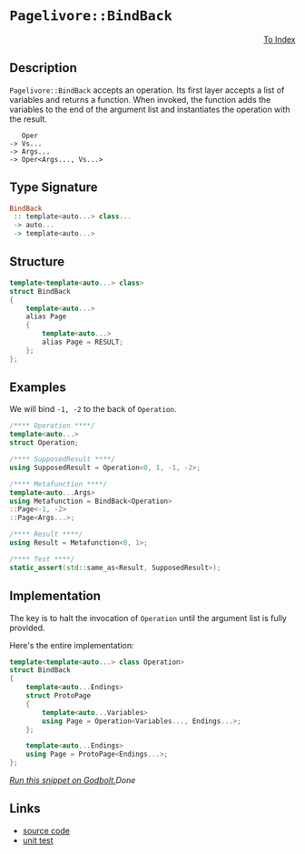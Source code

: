 <!-- Copyright 2024 Feng Mofan
SPDX-License-Identifier: Apache-2.0 -->

# `Pagelivore::BindBack`

<p style='text-align: right;'><a href="../../../facilities/metafunctions.md#pagelivore-bind-back">To Index</a></p>

## Description

`Pagelivore::BindBack` accepts an operation.
Its first layer accepts a list of variables and returns a function.
When invoked, the function adds the variables to the end of the argument list and instantiates the operation with the result.

<pre><code>   Oper
-> Vs...
-> Args...
-> Oper&lt;Args..., Vs...&gt;</code></pre>

## Type Signature

```Haskell
BindBack
 :: template<auto...> class... 
 -> auto...
 -> template<auto...>
```

## Structure

```C++
template<template<auto...> class>
struct BindBack
{
    template<auto...>
    alias Page
    {
        template<auto...>
        alias Page = RESULT;
    };
};
```

## Examples

We will bind `-1, -2` to the back of `Operation`.

```C++
/**** Operation ****/
template<auto...>
struct Operation;

/**** SupposedResult ****/
using SupposedResult = Operation<0, 1, -1, -2>;

/**** Metafunction ****/
template<auto...Args>
using Metafunction = BindBack<Operation>
::Page<-1, -2>
::Page<Args...>;

/**** Result ****/
using Result = Metafunction<0, 1>;

/**** Test ****/
static_assert(std::same_as<Result, SupposedResult>);
```

## Implementation

The key is to halt the invocation of `Operation` until the argument list is fully provided.

Here's the entire implementation:

```C++
template<template<auto...> class Operation>
struct BindBack
{
    template<auto...Endings>
    struct ProtoPage
    {
        template<auto...Variables>
        using Page = Operation<Variables..., Endings...>;
    };

    template<auto...Endings>
    using Page = ProtoPage<Endings...>;
};
```

[*Run this snippet on Godbolt.*](https://godbolt.org/#z:OYLghAFBqd5QCxAYwPYBMCmBRdBLAF1QCcAaPECAMzwBtMA7AQwFtMQByARg9KtQYEAysib0QXACx8BBAKoBnTAAUAHpwAMvAFYTStJg1DIApACYAQuYukl9ZATwDKjdAGFUtAK4sGe1wAyeAyYAHI%2BAEaYxCCSAMykAA6oCoRODB7evnrJqY4CQSHhLFEx8baY9vkMQgRMxASZPn5cFVXptfUEhWGR0bEJCnUNTdmtQ109xaUDAJS2qF7EyOwcAPQAVFvbO7t722smGgCCm9sA1ACSLIn0bIJM1ec7hydn%2Bx/7r8dHxwSYNwM/xMcTc/0Bj0wILcTC8RAAdIiQdhzsgDAoFOcAPKJaKPdLI35DYheBznCzBdAWJjIADWvxMAHYrCdzmzzuDbpDobCEYjsAx8EYFITWeziaSCOdlMRUERlExgFCxWymSzjuzNRyAVzgaDeahEfCAGr1PBMCL0EVxbC/LXsrypIzSxWYc4ggAi2NxxHxAmhpuI5stmAURtI5wFQuAYaRNpB6s1TI9CYZKu1EL1MLhhv5guCMdFGodTuALqV7riXplctQCqV0KjBdj8MJcXVydTJ1%2B70%2Bu2%2BvcjqlYtzdLx7fa%2BaZ%2BZjiwTRXiwlbcaAYK0SBGttu7bx23rxT3HJ05QKh%2BpzRqLErJOIPBPb08HQi8iVymHQACVQ15aFKj8dHQLc5n1fFJ3y/BQfylT1919apoQ0CNWnOABaZCULMNsO13C4AFlMDqKgvDXQ8Dl%2BE9uXPPl4WOYhC3jE5AOdfDCOIhx0krL0KUFak6WhW84PvbdjhAEB6zPNw0IjDCi1E8ToVomNL3jB8d1OPcIKg54yMY0tzk039OPOFimCIkj7zcRDzi4LDHz3AAVUM/x044JkcZAAH0mAxaICAgIZ0FEhRWEwLzrTcAyCAjEC30/b9f2RWYu2ODh5loTgAFZeD8DgtFIVBODcaxrHOBRFmWN1zDiHhSAITRUvmWkQAyyR4Q0AAOMwzAATm6rgMo69quEZRlpHSjhJF4FgJA0RCcrygqOF4BQQEQurctS0g4FgGBEBARYCESOFyEoNAbjoaJQhCzhVHagA2FC7skc5gGQZBrNasxeHfQgSDwQLWn4QQRDEdgpBkQRFBUdQNtIXRWgAd19RJOB4NLMuy%2Br8s4LE4SOqVUCoc5boep6Xrej74TMc4IA8c76GId1Zy4WZeHWrR5ggJAzsSC6yAoCAeb5kBgCkMw%2BDof5iBWiAIixiJgnqABPVHeAV5hiCVrEIm0TAHFV0gzvuAgsQYWgVdhrAIi8YAYVoWgVu4XgsBYQxgHES28GIPXHAAN1DLHMFUPW4VWGrgn%2Bca8toPAIl9TWPCwLGCCDaandIf3iAiMCPQBN2Y6Mer5ioAwY2NPBMAR28cpqoHhFEcRwbrqG1Cx%2BH9DdlBissfRY5WyB5lQDd0kdlCAs9UxLGsMwFszoMsH7iB5jsH30hcQVRhaUhAmCXoSn6VpcjSARN5yFJj4YKY%2BhicZKlXgROhGTxmj0Ff2If4Zul36YD9sT/T/GJ/K%2B%2B8b7L3KisCQ6MOBZVIPNXgi1ib3Ues9V670pBUxprgX6jMqoszZkXeYCBMBMCwDEJepAmrxHhN1OIo0NCSDMJIO6s0Mp3W6voTgk1SDTWqvCO6XA7rtW6kNO6LV%2Bo0LurArGi1lqrVqkXLau0ub7TxsdAWQsGZXTYJweoLBfaMhQkwVEBhnRcG6vCLgbVvr4CIPPPQdcQaN2kM3JQrdYa6HFkjJgKMnZQJgXA7GHBcaHThOcQmiDSbPTRG7ay5jLEaBpnTXmDMmZxDMKzeRG1Obc1QPTaIJ1Ba5OSf0aJRgzFcEQjQX80QZZy1hurZWBsGma21rrfW6cjaMBNmbC2eUrY2ztg7A2Lt86rD6V7Ve/tHZ5SDiHf4BsI6VCxjHOOytE5jLZqnA2mds5KFzq7IwBdQBZL4KXBQ5dK7VwNg4huYNnGyBbjDPKHiO6F0nlYHuKzF6D2HgIUe48qzvOnrPaI88A4DzaPfPwEBXAAO3oKYBMxD7n2qHCo%2B1REW/zftUR%2BjRn5jEhe/GoQDv7X1fv/fFW8JgNExaAhYSwIEsw4dAzGsMEEk2QcYmJZiLFtUwTYkgqS8GZI5oQ4hpDKBQK4Tw8x9DGQZW6iNOIDCmGSFaAEmRtg5Hs02ttPaB18YFI0Zda6HBdFkxYAoX271fY8tPEMax2D/r2NkI4u5EN5CuKeToEACQvE%2BLRsy/x0icaqIJkTVQFqrU2rtZCIYiSil81SXEDJOrskoETQzI1mb%2BjWtfB5W13UPL2oIB5SNzjJY1MoHUvKzSLY1Tra0n2BtOmCFNubLG/TbZiCGenEZhyNmkHwN7diUzA7B2QKHBZgglmwxWfHJW6zk5bPTjsnOedDkFgUSXRU5yK5V1xDXXgNzQYSHuZDL1bdfWvOMN3GwXz4A/OqI7NYAUu5T0sDPeBc9/rgvIditeMKN6Uv8Ai0lICz55HSGilF6RaWvzvkS3FcKAMf0mOBpFf8ugoZJUUMlTKyoMrBn41lC1ODEyjda84hb4Qlv5dgoVqaCGkCISQ/o5DxrSpAD1eEcQ4gZQGmq2afHGSCKkWyzgsi1rMcoRlahw1GSzXapIPqXBOpmEkeNOIpH4GSZFQ1ZlX1xNkaWvp2Y8xM6pGcJIIAA%3D)$Done$

## Links

- [source code](../../../../conceptrodon/pagelivore/bind_back.hpp)
- [unit test](../../../../tests/unit/metafunctions/pagelivore/bind_back.test.hpp)
